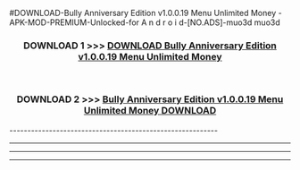 #DOWNLOAD-Bully Anniversary Edition v1.0.0.19   Menu Unlimited Money -APK-MOD-PREMIUM-Unlocked-for A n d r o i d-[NO.ADS]-muo3d muo3d 



<div align="center">

<h3>DOWNLOAD 1 >>> <a href="https://getmod2.web.app/?judul=Bully Anniversary Edition v1.0.0.19   Menu Unlimited Money ">DOWNLOAD Bully Anniversary Edition v1.0.0.19   Menu Unlimited Money </a></h3><br>

<h3>DOWNLOAD 2 >>> <a href="https://getmod2.web.app/?judul=Bully Anniversary Edition v1.0.0.19   Menu Unlimited Money ">Bully Anniversary Edition v1.0.0.19   Menu Unlimited Money  DOWNLOAD </a></h3>

</div>
----------------------------------------------------------

----------------------------------------------------------

----------------------------------------------------------

----------------------------------------------------------



